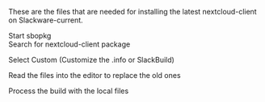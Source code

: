 These are the files that are needed for installing the latest nextcloud-client on Slackware-current.

Start sbopkg<br>
Search for nextcloud-client package

Select Custom (Customize the .info or SlackBuild)

Read the files into the editor to replace the old ones

Process the build with the local files

